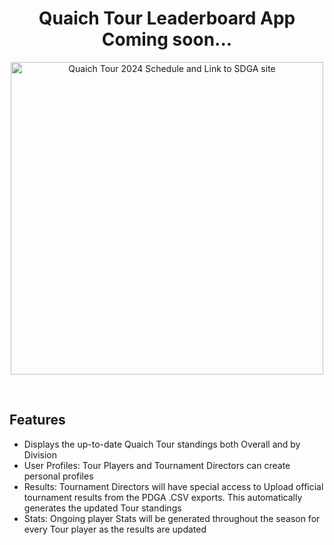 <h1 align="center">Quaich Tour Leaderboard App<br/>Coming soon...</h1>
<a href="https://www.scottishdiscgolfassociation.co.uk/quaich-tour" target="_blank">
  <p align="center">
    <img height=500px alt="Quaich Tour 2024 Schedule and Link to SDGA site" src="https://static.wixstatic.com/media/a6625d_98f050e9b1de4916835e3cdfe4c94ffb~mv2.png/v1/fill/w_962,h_1150,al_c,q_90,usm_0.66_1.00_0.01,enc_auto/Quaich-Tour-2024-Schedule-ver4.png">
  </p>
</a>

<br/>

## Features

- Displays the up-to-date Quaich Tour standings both Overall and by Division
- User Profiles: Tour Players and Tournament Directors can create personal profiles
- Results: Tournament Directors will have special access to Upload official tournament results from the PDGA .CSV exports. This automatically generates the updated Tour standings
- Stats: Ongoing player Stats will be generated throughout the season for every Tour player as the results are updated


